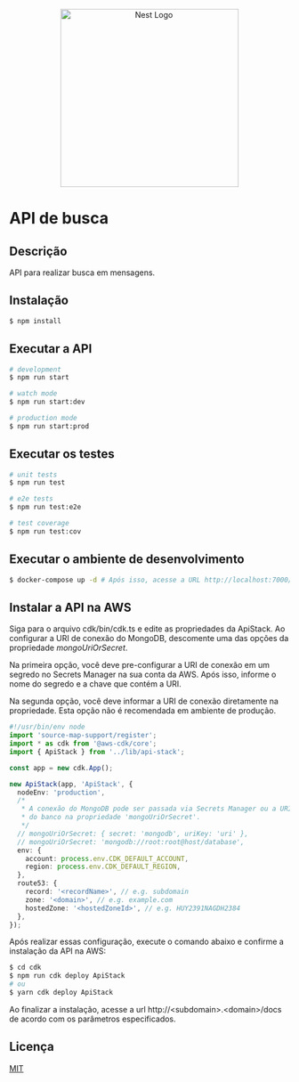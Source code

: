 <p align="center">
  <a href="http://nestjs.com/" target="blank"><img src="https://nestjs.com/img/logo_text.svg" width="320" alt="Nest Logo" /></a>
</p>

# API de busca

## Descrição

API para realizar busca em mensagens.

## Instalação

```bash
$ npm install
```

## Executar a API

```bash
# development
$ npm run start

# watch mode
$ npm run start:dev

# production mode
$ npm run start:prod
```

## Executar os testes

```bash
# unit tests
$ npm run test

# e2e tests
$ npm run test:e2e

# test coverage
$ npm run test:cov
```

## Executar o ambiente de desenvolvimento

```bash
$ docker-compose up -d # Após isso, acesse a URL http://localhost:7000/docs
```

## Instalar a API na AWS

Siga para o arquivo cdk/bin/cdk.ts e edite as propriedades da ApiStack. Ao configurar a URI de
conexão do MongoDB, descomente uma das opções da propriedade *mongoUriOrSecret*.

Na primeira opção, você deve pre-configurar a URI de conexão em um segredo no Secrets Manager na sua
conta da AWS. Após isso, informe o nome do segredo e a chave que contém a URI.

Na segunda opção, você deve informar a URI de conexão diretamente na propriedade. Esta opção não é
recomendada em ambiente de produção.

```typescript
#!/usr/bin/env node
import 'source-map-support/register';
import * as cdk from '@aws-cdk/core';
import { ApiStack } from '../lib/api-stack';

const app = new cdk.App();

new ApiStack(app, 'ApiStack', {
  nodeEnv: 'production',
  /*
   * A conexão do MongoDB pode ser passada via Secrets Manager ou a URI
   * do banco na propriedade 'mongoUriOrSecret'.
   */
  // mongoUriOrSecret: { secret: 'mongodb', uriKey: 'uri' },
  // mongoUriOrSecret: 'mongodb://root:root@host/database',
  env: {
    account: process.env.CDK_DEFAULT_ACCOUNT,
    region: process.env.CDK_DEFAULT_REGION,
  },
  route53: {
    record: '<recordName>', // e.g. subdomain
    zone: '<domain>', // e.g. example.com
    hostedZone: '<hostedZoneId>', // e.g. HUY2391NAGDH2384
  },
});
```

Após realizar essas configuração, execute o comando abaixo e confirme a instalação da API na AWS:

```bash
$ cd cdk
$ npm run cdk deploy ApiStack
# ou
$ yarn cdk deploy ApiStack
```

Ao finalizar a instalação, acesse a url http://&lt;subdomain&gt;.&lt;domain&gt;/docs de acordo com
os parâmetros especificados.

## Licença

[MIT](LICENSE)
